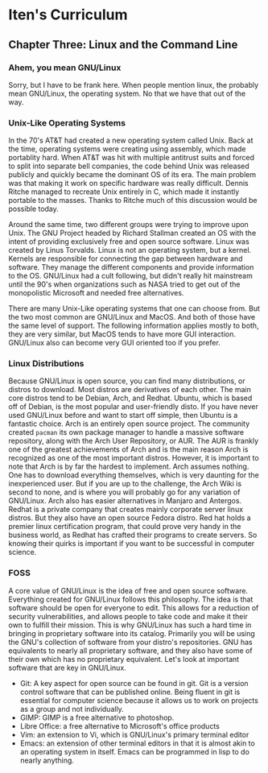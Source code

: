 # Iten's Curriculum

## Chapter Three: Linux and the Command Line

### Ahem, you mean GNU/Linux
Sorry, but I have to be frank here. When people mention linux,
the probably mean GNU/Linux, the operating system. No that we
have that out of the way.

### Unix-Like Operating Systems
In the 70's AT&T had created a new operating system called Unix.
Back at the time, operating systems were creating using assembly,
which made portablity hard. When AT&T was hit with multiple antitrust
suits and forced to split into separate bell companies, the code
behind Unix was released publicly and quickly became the dominant
OS of its era. The main problem was that making it work on specific
hardware was really difficult. Dennis Ritche managed to recreate Unix
entirely in C, which made it instantly portable to the masses. Thanks
to Ritche much of this discussion would be possible today.  

Around the same time, two different groups were trying to improve upon
Unix. The GNU Project headed by Richard Stallman created an OS with the
intent of providing exclusively free and open source software. Linux was
created by Linus Torvalds. Linux is not an operating system, but a kernel.
Kernels are responsible for connecting the gap between hardware and software.
They manage the different components and provide information to the OS.
GNU/Linux had a cult following, but didn't really hit mainstream until
the 90's when organizations such as NASA tried to get out of the monopolistic
Microsoft and needed free alternatives.  

There are many Unix-Like operating systems that one can choose from. But
the two most common are GNU/Linux and MacOS. And both of those have the
same level of support. The following information applies mostly to both,
they are very similar, but MacOS tends to have more GUI interaction. GNU/Linux
also can become very GUI oriented too if you prefer.  

### Linux Distributions
Because GNU/Linux is open source, you can find many distributions, or distros
to download. Most distros are derivatives of each other. The main core distros
tend to be Debian, Arch, and Redhat. Ubuntu, which is based off of Debian, is
the most popular and user-friendly disto. If you have never used GNU/Linux before
and want to start off simple, then Ubuntu is a fantastic choice. Arch is an
entirely open source project. The community created `pacman` its own package
manager to handle a massive software repository, along with the Arch User
Repository, or AUR. The AUR is frankly one of the greatest achievements of Arch
and is the main reason Arch is recognized as one of the most important distros.
However, it is important to note that Arch is by far the hardest to implement.
Arch assumes nothing. One has to download everything themselves, which is very
daunting for the inexperienced user. But if you are up to the challenge, the Arch
Wiki is second to none, and is where you will probably go for any variation of
GNU/Linux. Arch also has easier alternatives in Manjaro and Antergos. Redhat
is a private company that creates mainly corporate server linux distros. But
they also have an open source Fedora distro. Red hat holds a premier linux
certification program, that could prove very handy in the business world, as
Redhat has crafted their programs to create servers. So knowing their quirks
is important if you want to be successful in computer science.  

### FOSS
A core value of GNU/Linux is the idea of free and open source software. Everything
created for GNU/Linux follows this philosophy. The idea is that software should be
open for everyone to edit. This allows for a reduction of security vulnerabilities,
and allows people to take code and make it their own to fulfill their mission. This
is why GNU/Linux has such a hard time in bringing in proprietary software into its
catalog. Primarily you will be using the GNU's collection of software from your distro's
repositories. GNU has equivalents to nearly all proprietary software, and they also
have some of their own which has no proprietary equivalent. Let's look at important
software that are key in GNU/Linux.  

- Git: A key aspect for open source can be found in git. Git is a version control
software that can be published online. Being fluent in git is essential for computer
science because it allows us to work on projects as a group and not individually.  
- GIMP: GIMP is a free alternative to photoshop.  
- Libre Office: a free alternative to Microsoft's office products  
- Vim: an extension to Vi, which is GNU/Linux's primary terminal editor  
- Emacs: an extension of other terminal editors in that it is almost akin to an
operating system in itself. Emacs can be programmed in lisp to do nearly anything.  
